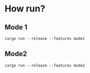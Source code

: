 # How run?
## Mode 1
`cargo run --release --features mode1`

## Mode2
`cargo run --release --features mode2`
